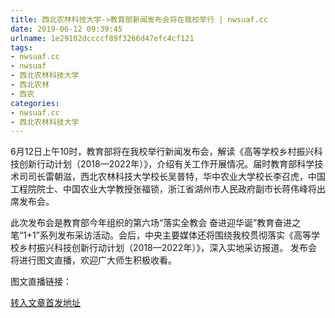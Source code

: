 ```yaml
---
title: 西北农林科技大学->教育部新闻发布会将在我校举行 | nwsuaf.cc
date: 2019-06-12 09:39:45
urlname: 1e29102dccccf89f3266d47efc4cf121
tags: 
- nwsuaf.cc
- nwsuaf
- 西北农林科技大学
- 西北农林
- 西农
categories:
- nwsuaf.cc
- 西北农林科技大学
---
```



6月12日上午10时，教育部将在我校举行新闻发布会，解读《高等学校乡村振兴科技创新行动计划（2018—2022年）》，介绍有关工作开展情况。届时教育部科学技术司司长雷朝滋，西北农林科技大学校长吴普特，华中农业大学校长李召虎，中国工程院院士、中国农业大学教授张福锁，浙江省湖州市人民政府副市长蒋伟峰将出席发布会。

此次发布会是教育部今年组织的第六场“落实全教会 奋进迎华诞”教育奋进之笔“1+1”系列发布采访活动。会后，中央主要媒体还将围绕我校贯彻落实《高等学校乡村振兴科技创新行动计划（2018—2022年）》，深入实地采访报道。 发布会将进行图文直播，欢迎广大师生积极收看。

图文直播链接：





[转入文章首发地址](https://news.nwsuaf.edu.cn/xnxw/90189.htm)